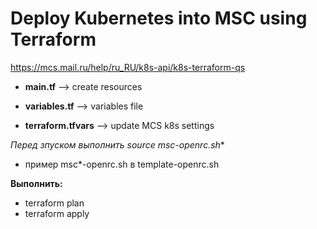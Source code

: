 # Deploy Kubernetes into MSC using Terraform

https://mcs.mail.ru/help/ru_RU/k8s-api/k8s-terraform-qs

* **main.tf** --> create resources

* **variables.tf** --> variables file

* **terraform.tfvars** --> update MCS k8s settings

**Перед зпуском выполнить source msc*-openrc.sh**
* пример msc*-openrc.sh в template-openrc.sh

**Выполнить:**
* terraform plan
* terraform apply
